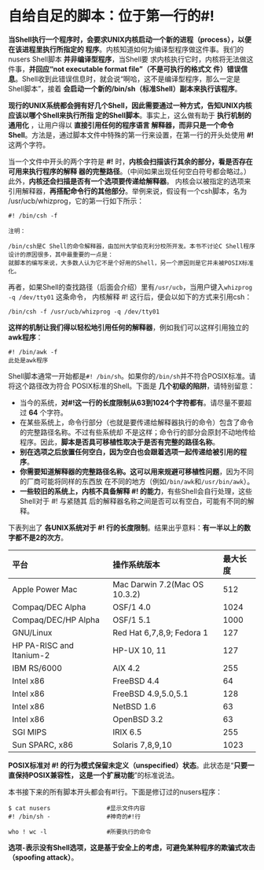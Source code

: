 自给自足的脚本：位于第一行的#!
================================================================================
**当Shell执行一个程序时，会要求UNIX内核启动一个新的进程（process），以便在该进程里执行所指定的
程序**。内核知道如何为编译型程序做这件事。我们的nusers Shell脚本 **并非编译型程序**，当Shell要
求内核执行它时，内核将无法做这件事，**并回应“not executable format file”（不是可执行的格式文
件）错误信息**。Shell收到此错误信息时，就会说“啊哈，这不是编译型程序，那么一定是Shell脚本”，接着
**会启动一个新的/bin/sh（标准Shell）副本来执行该程序**。

**现行的UNIX系统都会拥有好几个Shell，因此需要通过一种方式，告知UNIX内核应该以哪个Shell来执行所指
定的Shell脚本**。事实上，这么做有助于 **执行机制的通用化** ，让用户得以 **直接引用任何的程序语言
解释器，而非只是一个命令Shell**。方法是，通过脚本文件中特殊的第一行来设置，在第一行的开头处使用
**#!** 这两个字符。

当一个文件中开头的两个字符是 **#!** 时，**内核会扫描该行其余的部分，看是否存在可用来执行程序的解释
器的完整路径**。（中间如果出现任何空白符号都会略过。）此外，**内核还会扫描是否有一个选项要传递给解释器**。
内核会以被指定的选项来引用解释器，**再搭配命令行的其他部分**。举例来说，假设有一个csh脚本，名为
/usr/ucb/whizprog，它的第一行如下所示：
```
#! /bin/csh -f
```
```
注明：

/bin/csh是C Shell的命令解释器，由加州大学伯克利分校所开发。本书不讨论C Shell程序设计的原因很多，其中最重要的一点是：
就脚本的编写来说，大多数人认为它不是个好用的Shell，另一个原因则是它并未被POSIX标准化。
```
再者，如果Shell的查找路径（后面会介绍）里有`/usr/ucb`，当用户键入`whizprog -q /dev/tty01` 这条命令，
内核解释 #! 这行后，便会以如下的方式来引用csh：
```shell
/bin/csh -f /usr/ucb/whizprog -q /dev/tty01
```
**这样的机制让我们得以轻松地引用任何的解释器**，例如我们可以这样引用独立的 **awk程序**：
```
#! /bin/awk -f
此处是awk程序
```
Shell脚本通常一开始都是`#! /bin/sh`。如果你的`/bin/sh`并不符合POSIX标准。请将这个路径改为符合
POSIX标准的Shell。下面是 **几个初级的陷阱**，请特别留意：
+ 当今的系统，**对#!这一行的长度限制从63到1024个字符都有**。请尽量不要超过 **64** 个字符。
+ 在某些系统上，命令行部分（也就是要传递给解释器执行的命令）包含了命令的完整路径名称。不过有些系统却
不是这样；命令行的部分会原封不动地传给程序。因此，**脚本是否具可移植性取决于是否有完整的路径名称**。
+ **别在选项之后放置任何空白，因为空白也会跟着选项一起传递给被引用的程序**。
+ **你需要知道解释器的完整路径名称。这可以用来规避可移植性问题**，因为不同的厂商可能将同样的东西放
在不同的地方（例如`/bin/awk`和`/usr/bin/awk`）。
+ **一些较旧的系统上，内核不具备解释 #! 的能力**，有些Shell会自行处理，这些Shell对于 #! 与紧随其
后的解释器名称之间是否可以有空白，可能有不同的解释。

下表列出了 **各UNIX系统对于 #! 行的长度限制**。结果出乎意料：**有一半以上的数字都不是2的次方**。

| 平台 | 操作系统版本 | 最大长度 |
| :------------- | :------------- | :-------------- |
| Apple Power Mac | Mac Darwin 7.2(Mac OS 10.3.2) | 512 |
| Compaq/DEC Alpha | OSF/1 4.0 | 1024 |
| Compaq/DEC/HP Alpha | OSF/1 5.1 | 1000 |
| GNU/Linux | Red Hat 6,7,8,9; Fedora 1 | 127 |
| HP PA-RISC and Itanium-2 | HP-UX 10, 11 | 127 |
| IBM RS/6000 | AIX 4.2 | 255 |
| Intel x86 | FreeBSD 4.4 | 64 |
| Intel x86 | FreeBSD 4.9,5.0,5.1 | 128 |
| Intel x86 | NetBSD 1.6 | 63 |
| Intel x86 | OpenBSD 3.2 | 63 |
| SGI MIPS | IRIX 6.5 | 255 |
| Sun SPARC, x86 | Solaris 7,8,9,10 | 1023 |

**POSIX标准对 #! 的行为模式保留未定义（unspecified）状态**。此状态是“**只要一直保持POSIX兼容性，
这是一个扩展功能**”的标准说法。

本书接下来的所有脚本开头都会有#!行。下面是修订过的nusers程序：
```
$ cat nusers                #显示文件内容
#! /bin/sh -                #神奇的#!行

who ! wc -l                 #所要执行的命令
```
**选项`-`表示没有Shell选项，这是基于安全上的考虑，可避免某种程序的欺骗式攻击（spoofing attack）**。
